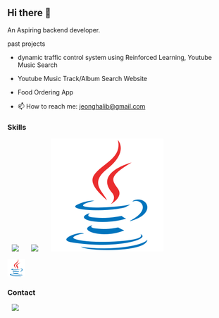 ## Hi there 👋

An Aspiring backend developer.

past projects
- dynamic traffic control system using Reinforced Learning, Youtube Music Search
- Youtube Music Track/Album Search Website
- Food Ordering App

- 📫 How to reach me: jeonghalib@gmail.com

<h3>Skills</h3>
<div>
  
<img src="https://img.shields.io/badge/C++-007396?style=flat-square&logo=cplusplus&logoColor=white" style="height : auto; margin-left : 10px; margin-right : 10px;"/>&nbsp;
<img src="https://img.shields.io/badge/Python-6DB33F?style=flat-square&logo=python&logoColor=white" style="height : auto; margin-left : 10px; margin-right : 10px;"/>&nbsp;
<img src="https://raw.githubusercontent.com/devicons/devicon/master/icons/java/java-original.svg" style="height : auto; margin-left : 10px; margin-right : 10px;"/>&nbsp;
<p align="left"> <a href="https://www.java.com" target="_blank" rel="noreferrer"> <img src="https://raw.githubusercontent.com/devicons/devicon/master/icons/java/java-original.svg" alt="java" width="40" height="40"/> </a> </p>

</div>

<h3>Contact</h3>

<a href="jeonghalib@gmail.com">
    <img src="http://img.shields.io/badge/Gmail-EA4335?style=flat&logo=Gmail&logoColor=white&link=jeonghalib@gmail.com"
        style="height : auto; margin-left : 10px; margin-right : 10px;"/>
</a>

<!--
**bluespaine/bluespaine** is a ✨ _special_ ✨ repository because its `README.md` (this file) appears on your GitHub profile.

Here are some ideas to get you started:

- 🔭 I’m currently working on ...
- 🌱 I’m currently learning ...
- 👯 I’m looking to collaborate on ...
- 🤔 I’m looking for help with ...
- 💬 Ask me about ...
- 📫 How to reach me: ...
- 😄 Pronouns: ...
- ⚡ Fun fact: ...
-->
